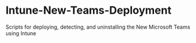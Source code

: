 # Intune-New-Teams-Deployment
Scripts for deploying, detecting, and uninstalling the New Microsoft Teams using Intune
